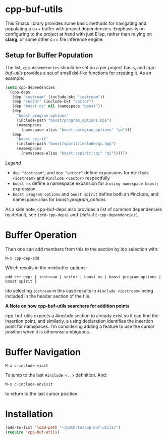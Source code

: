 cpp-buf-utils
==============
This Emacs library provides some basic methods for navigating and
populating a c++ buffer with project dependencies. Emphasis is on
configuring to the project at hand with just Elisp, rather than
relying on **clang**, or some other c++ file inference engine.

## Setup for Buffer Population
The list, ```cpp-dependencies``` should be set on a per project basis,
and *cpp-buf-utils* provides a set of small dsl-like functions
for creating it. As an example: 
```lisp
(setq cpp-dependencies
  (cpp-deps
   (dep "iostream" (include-bkt "iostream"))
   (dep "vector" (include-bkt "vector")
   (dep "boost ns" nil (namespace "boost"))
   (dep
	 "boost program options"
	 (include-path "boost/program_options.hpp")
	 (namespaces
	   (namespace-alias "boost::program_options" "po")))
   (dep
	 "boost spirit"
	 (include-path "boost/spirit/include/qi.hpp")
	 (namespaces
	   (namespace-alias "boost::spirit::qi" "qi"))))))
```

*Legend*
  * ```dep "iostream"```, and ```dep "vector"``` define expansions for ```#include <iostream>``` and ```#include <vector>```
  respectfully
  * ```boost ns``` define a namespace expansion for a ```using namespace boost;``` expression.
  * ```boost program options``` and ```boost spirit``` define both an #include, and namespace alias for *boost::program_options*

As a side note, cpp-buf-deps also provides a list of common dependencies by default, see ```(std-cpp-deps)``` and ```(default-cpp-dependencies)```.

# Buffer Operation 
Then one can add members from this to the section by ido selection with:
```
M-x cpp-dep-add 
```
Which results in the minibuffer options:
```
add c++ dep: { iostream | vector | boost ns | boost program options | boost spirit } 
```

ido selecting ```iostream``` in this case results in ```#include <iostream>``` being included in
the header section of the file.

**A Note on how cpp-buf-utils searchers for addition points**

cpp-buf-utils expects a *#include* section to already exist so it can find
the insertion point, and similarly, a using declaration identifies the insertion
point for namspaces. I'm considering adding a feature to use the cursor position
when it is otherwise ambiguous. 

# Buffer Navigation
```elisp
M-x c-include-visit
```
To jump to the last ```#include <..>``` definition. And:

```elisp
M-x c-include-unvisit
```
to return to the last cursor position.

# Installation
```lisp
(add-to-list 'load-path "~/path/to/cpp-buf-utils/")
(require 'cpp-buf-utils)
```
